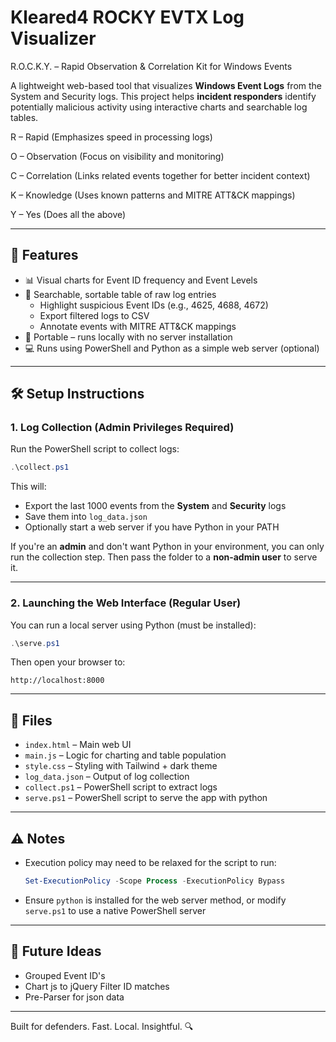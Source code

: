 # Kleared4 ROCKY EVTX Log Visualizer

R.O.C.K.Y. – Rapid Observation & Correlation Kit for Windows Events  

A lightweight web-based tool that visualizes **Windows Event Logs** from the System and Security logs. This project helps **incident responders** identify potentially malicious activity using interactive charts and searchable log tables.

R – Rapid (Emphasizes speed in processing logs)

O – Observation (Focus on visibility and monitoring)

C – Correlation (Links related events together for better incident context)

K – Knowledge (Uses known patterns and MITRE ATT&CK mappings)

Y – Yes (Does all the above)

---

## 🔧 Features

- 📊 Visual charts for Event ID frequency and Event Levels
- 🔎 Searchable, sortable table of raw log entries
  - Highlight suspicious Event IDs (e.g., 4625, 4688, 4672)
  - Export filtered logs to CSV
  - Annotate events with MITRE ATT&CK mappings
- 📁 Portable – runs locally with no server installation
- 💻 Runs using PowerShell and Python as a simple web server (optional)

---

## 🛠 Setup Instructions

### 1. **Log Collection (Admin Privileges Required)**
Run the PowerShell script to collect logs:

```powershell
.\collect.ps1
```

This will:
- Export the last 1000 events from the **System** and **Security** logs
- Save them into `log_data.json`
- Optionally start a web server if you have Python in your PATH

If you're an **admin** and don't want Python in your environment, you can only run the collection step. Then pass the folder to a **non-admin user** to serve it.

---

### 2. **Launching the Web Interface (Regular User)**
You can run a local server using Python (must be installed):

```powershell
.\serve.ps1
```

Then open your browser to:
```
http://localhost:8000
```

---

## 📂 Files

- `index.html` – Main web UI
- `main.js` – Logic for charting and table population
- `style.css` – Styling with Tailwind + dark theme
- `log_data.json` – Output of log collection
- `collect.ps1` – PowerShell script to extract logs
- `serve.ps1` – PowerShell script to serve the app with python

---

## ⚠️ Notes

- Execution policy may need to be relaxed for the script to run:
  ```powershell
  Set-ExecutionPolicy -Scope Process -ExecutionPolicy Bypass
  ```
- Ensure `python` is installed for the web server method, or modify `serve.ps1` to use a native PowerShell server

---

## 🧩 Future Ideas
- Grouped Event ID's
- Chart js to jQuery Filter ID matches
- Pre-Parser for json data

---

Built for defenders. Fast. Local. Insightful. 🔍

